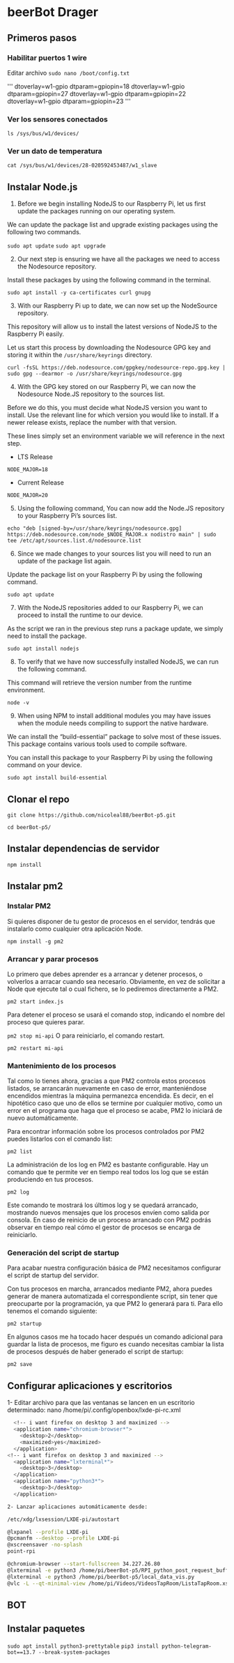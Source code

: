 # beerBot Drager

## Primeros pasos

### Habilitar puertos 1 wire

Editar archivo `sudo nano /boot/config.txt`

'''
dtoverlay=w1-gpio
dtparam=gpiopin=18
dtoverlay=w1-gpio
dtparam=gpiopin=27
dtoverlay=w1-gpio
dtparam=gpiopin=22
dtoverlay=w1-gpio
dtparam=gpiopin=23
'''

### Ver los sensores conectados

`ls /sys/bus/w1/devices/`

### Ver un dato de temperatura

`cat /sys/bus/w1/devices/28-020592453487/w1_slave`

## Instalar Node.js

1. Before we begin installing NodeJS to our Raspberry Pi, let us first update the packages running on our operating system.

We can update the package list and upgrade existing packages using the following two commands.

`sudo apt update`
`sudo apt upgrade`

2. Our next step is ensuring we have all the packages we need to access the Nodesource repository.

Install these packages by using the following command in the terminal.

`sudo apt install -y ca-certificates curl gnupg`

3. With our Raspberry Pi up to date, we can now set up the NodeSource repository.

This repository will allow us to install the latest versions of NodeJS to the Raspberry Pi easily.

Let us start this process by downloading the Nodesource GPG key and storing it within the `/usr/share/keyrings` directory.

`curl -fsSL https://deb.nodesource.com/gpgkey/nodesource-repo.gpg.key | sudo gpg --dearmor -o /usr/share/keyrings/nodesource.gpg`

4. With the GPG key stored on our Raspberry Pi, we can now the Nodesource Node.JS repository to the sources list.

Before we do this, you must decide what NodeJS version you want to install. Use the relevant line for which version you would like to install. If a newer release exists, replace the number with that version.

These lines simply set an environment variable we will reference in the next step.

- LTS Release

`NODE_MAJOR=18`

- Current Release

`NODE_MAJOR=20`

5. Using the following command, You can now add the Node.JS repository to your Raspberry Pi’s sources list.

`echo "deb [signed-by=/usr/share/keyrings/nodesource.gpg] https://deb.nodesource.com/node_$NODE_MAJOR.x nodistro main" | sudo tee /etc/apt/sources.list.d/nodesource.list`

6. Since we made changes to your sources list you will need to run an update of the package list again.

Update the package list on your Raspberry Pi by using the following command.

`sudo apt update`

7. With the NodeJS repositories added to our Raspberry Pi, we can proceed to install the runtime to our device.

As the script we ran in the previous step runs a package update, we simply need to install the package.

`sudo apt install nodejs`

8. To verify that we have now successfully installed NodeJS, we can run the following command.

This command will retrieve the version number from the runtime environment.

`node -v`

9. When using NPM to install additional modules you may have issues when the module needs compiling to support the native hardware.

We can install the “build-essential” package to solve most of these issues. This package contains various tools used to compile software.

You can install this package to your Raspberry Pi by using the following command on your device.

`sudo apt install build-essential`

## Clonar el repo

`git clone https://github.com/nicoleal88/beerBot-p5.git`

`cd beerBot-p5/`

## Instalar dependencias de servidor

`npm install`

## Instalar pm2

### Instalar PM2

Si quieres disponer de tu gestor de procesos en el servidor, tendrás que instalarlo como cualquier otra aplicación Node.

`npm install -g pm2`

### Arrancar y parar procesos

Lo primero que debes aprender es a arrancar y detener procesos, o volverlos a arracar cuando sea necesario. Obviamente, en vez de solicitar a Node que ejecute tal o cual fichero, se lo pediremos directamente a PM2.

`pm2 start index.js`

Para detener el proceso se usará el comando stop, indicando el nombre del proceso que quieres parar.

`pm2 stop mi-api`
O para reiniciarlo, el comando restart.

`pm2 restart mi-api`

### Mantenimiento de los procesos

Tal como lo tienes ahora, gracias a que PM2 controla estos procesos listados, se arrancarán nuevamente en caso de error, manteniéndose encendidos mientras la máquina permanezca encendida. Es decir, en el hipotético caso que uno de ellos se termine por cualquier motivo, como un error en el programa que haga que el proceso se acabe, PM2 lo iniciará de nuevo automáticamente.

Para encontrar información sobre los procesos controlados por PM2 puedes listarlos con el comando list:

`pm2 list`

La administración de los log en PM2 es bastante configurable. Hay un comando que te permite ver en tiempo real todos los log que se están produciendo en tus procesos.

`pm2 log`

Este comando te mostrará los últimos log y se quedará arrancado, mostrando nuevos mensajes que los procesos envíen como salida por consola. En caso de reinicio de un proceso arrancado con PM2 podrás observar en tiempo real cómo el gestor de procesos se encarga de reiniciarlo.

### Generación del script de startup

Para acabar nuestra configuración básica de PM2 necesitamos configurar el script de startup del servidor.

Con tus procesos en marcha, arrancados mediante PM2, ahora puedes generar de manera automatizada el correspondiente script, sin tener que preocuparte por la programación, ya que PM2 lo generará para ti. Para ello tenemos el comando siguiente:

`pm2 startup`

En algunos casos me ha tocado hacer después un comando adicional para guardar la lista de procesos, me figuro es cuando necesitas cambiar la lista de procesos después de haber generado el script de startup:

`pm2 save`

## Configurar aplicaciones y escritorios

1- Editar archivo para que las ventanas se lancen en un escritorio determinado:
nano /home/pi/.config/openbox/lxde-pi-rc.xml

```bash
  <!-- i want firefox on desktop 3 and maximized -->
  <application name="chromium-browser*">
    <desktop>2</desktop>
    <maximized>yes</maximized>
  </application>
<!-- i want firefox on desktop 3 and maximized -->
  <application name="lxterminal*">
    <desktop>3</desktop>
  </application>
  <application name="python3*">
    <desktop>3</desktop>
  </application>

2- Lanzar aplicaciones automáticamente desde:

/etc/xdg/lxsession/LXDE-pi/autostart

@lxpanel --profile LXDE-pi
@pcmanfm --desktop --profile LXDE-pi
@xscreensaver -no-splash
point-rpi

@chromium-browser --start-fullscreen 34.227.26.80
@lxterminal -e python3 /home/pi/beerBot-p5/RPI_python_post_request_buffer.py
@lxterminal -e python3 /home/pi/beerBot-p5/local_data_vis.py
@vlc -L --qt-minimal-view /home/pi/Videos/VideosTapRoom/ListaTapRoom.xspf

```

## BOT

## Instalar paquetes

`sudo apt install python3-prettytable`
`pip3 install python-telegram-bot==13.7 --break-system-packages`
